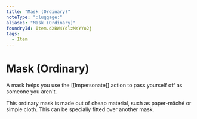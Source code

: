 ```yaml
---
title: "Mask (Ordinary)"
noteType: ":luggage:"
aliases: "Mask (Ordinary)"
foundryId: Item.dXBW4YdlzMsYYo2j
tags:
  - Item
---
```


# Mask (Ordinary)

A mask helps you use the [[Impersonate]] action to pass yourself off as someone you aren't.

This ordinary mask is made out of cheap material, such as paper-mâché or simple cloth. This can be specially fitted over another mask.
